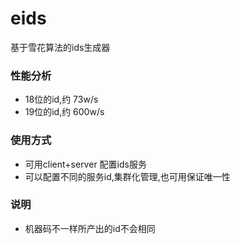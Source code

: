 # eids

基于雪花算法的ids生成器

### 性能分析
 - 18位的id,约 73w/s
 - 19位的id,约 600w/s

### 使用方式
- 可用client+server 配置ids服务
- 可以配置不同的服务id,集群化管理,也可用保证唯一性

### 说明
- 机器码不一样所产出的id不会相同